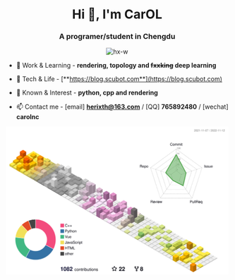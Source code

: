 <h1 align="center">Hi 👋, I'm CarOL</h1>
<h3 align="center">A programer/student in Chengdu</h3>


<p align="center"> <img src="https://komarev.com/ghpvc/?username=hx-w&label=Profile%20views&color=0e75b6&style=flat" alt="hx-w" /> </p>


- 🌱 Work & Learning - **rendering, topology and ~~fxxking~~ deep learning**

- 📝 Tech & Life - [**https://blog.scubot.com**](https://blog.scubot.com)

- 💬 Known & Interest - **python, cpp and rendering**

- 📫 Contact me - [email] **herixth@163.com** / [QQ] **765892480** / [wechat] **carolnc**



<!--
[![GitHub Trends SVG](https://api.githubtrends.io/user/svg/hx-w/repos?time_range=one_year&include_private=True&theme=classic)](https://githubtrends.io)
-->


![](./profile-3d-contrib/profile-season-animate.svg)
